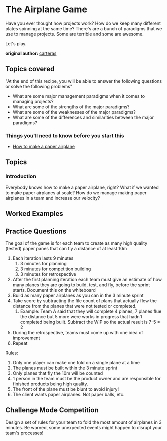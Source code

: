 # The Airplane Game

Have you ever thought how projects work? How do we keep many different plates spinning at the same time? There's are a bunch of paradigms that we use to manage projects. Some are terrible and some are awesome.

Let's play.

**original author:** [carteras](https://github.com/carteras)

<!-- add a new author mark if you updated this -->

## Topics covered

"At the end of this recipe, you will be able to answer the following questions or solve the following problems"

<!-- why should people expect to be able to do or know after doing this recipe -->

* What are some major management paradigms when it comes to managing projects?
* What are some of the strengths of the major paradigms?
* What are some of the weaknesses of the major paradigms?
* What are some of the differences and similarities between the major paradigms?

### Things you'll need to know before you start this

<!-- what should they know before learning it -->

* [How to make a paper airplane](https://www.youtube.com/watch?v=veyZNyurlwU)

## Topics

### Introduction

<!-- Introduce the topic, what is it, how does it work, include pictures -->

Everybody knows how to make a paper airplane, right? What if we wanted to make paper airplanes at scale? How do we manage making paper airplanes in a team and increase our velocity?

## Worked Examples

<!-- Provide some basic worked examples that let people follow your worked examples. If it's a library, don't forget to tell people how to install it -->

## Practice Questions

<!-- Provide some basic practice questions that let people follow your worked examples.  -->

The goal of the game is for each team to create as many high quality (tested) paper panes that can fly a distance of at least 10m

1. Each iteration lasts 9 minutes
   1. 3 minutes for planning
   2. 3 minutes for competition building
   3. 3 minutes for retrospective
2. After the first planning iteration each team must give an estimate of how many planes they are going to build, test, and fly, before the sprint starts. Document this on the whiteboard
3. Build as many paper airplanes as you can in the 3 minute sprint
4. Take score by subtracting the file count of plans that actually flew the distance from the planes that were not tested or completed. 
   1. Example: Team A said that they will complete 4 planes, 7 planes flue the distance but 5 more were works in progress that hadn't completed being built. Subtract the WIP so the actual result is 7-5 = 2
5. During the retrospective, teams must come up with one idea of improvement
6. Repeat

Rules:

1. Only one player can make one fold on a single plane at a time
2. The planes must be built within the 3 minute sprint
3. Only planes that fly the 10m will be counted
4. 1 person in the team must be the product owner and are responsible for finished products being high quality.
5. The front of the plane must be blunt to avoid injury!
6. The client wants paper airplanes. Not paper balls, etc.

## Challenge Mode Competition

Design a set of rules for your team to fold the most amount of airplanes in 3 minutes. Be warned, some unexpected events might happen to disrupt your team's processes! 